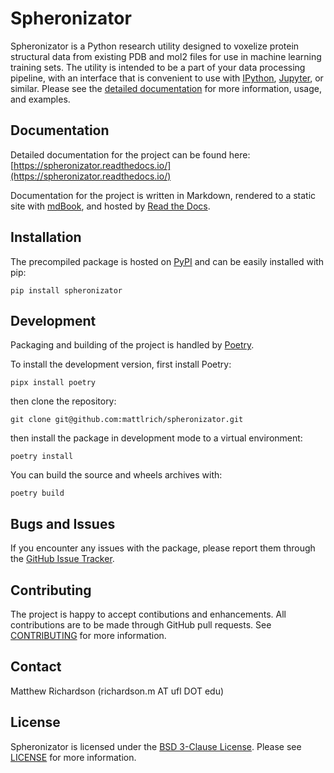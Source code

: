 # Spheronizator
Spheronizator is a Python research utility designed to voxelize protein structural data from existing PDB and mol2 files for use in machine learning training sets. The utility is intended to be a part of your data processing pipeline, with an interface that is convenient to use with [IPython](https://ipython.org/), [Jupyter](https://jupyter.org/), or similar. Please see the [detailed documentation](https://spheronizator.readthedocs.io/) for more information, usage, and examples.

## Documentation
Detailed documentation for the project can be found here:
[https://spheronizator.readthedocs.io/](https://spheronizator.readthedocs.io/)

Documentation for the project is written in Markdown, rendered to a static site with [mdBook](https://rust-lang.github.io/mdBook/), and hosted by [Read the Docs](https://readthedocs.org/).

## Installation
The precompiled package is hosted on [PyPI](https://pypi.org/project/spheronizator/) and can be easily installed with pip:

```pip install spheronizator``` 

## Development
Packaging and building of the project is handled by [Poetry](https://python-poetry.org/docs/).

To install the development version, first install Poetry:

```pipx install poetry```

then clone the repository:

```git clone git@github.com:mattlrich/spheronizator.git```

then install the package in development mode to a virtual environment:

```poetry install```

You can build the source and wheels archives with:

```poetry build```

## Bugs and Issues
If you encounter any issues with the package, please report them through the [GitHub Issue Tracker](https://github.com/mattlrich/spheronizator/issues).

## Contributing
The project is happy to accept contibutions and enhancements. All contributions are to be made through GitHub pull requests. See [CONTRIBUTING](CONTRIBUTING.md) for more information.

## Contact
Matthew Richardson (richardson.m AT ufl DOT edu)

## License
Spheronizator is licensed under the [BSD 3-Clause License](https://choosealicense.com/licenses/bsd-3-clause/). Please see [LICENSE](LICENSE) for more information.
